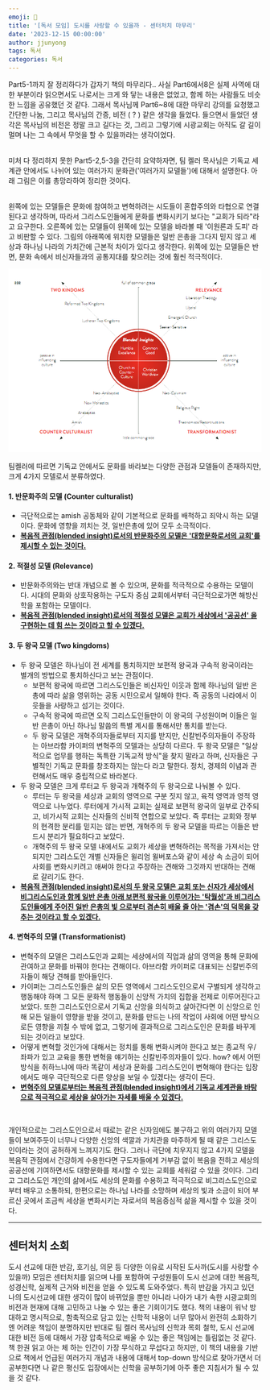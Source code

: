 ```yaml
---
emoji: 🧢
title: '[독서 모임] 도시를 사랑할 수 있을까 - 센터처치 마무리'
date: '2023-12-15 00:00:00'
author: jjunyong
tags: 독서
categories: 독서
---
```


Part5-1까지 잘 정리하다가 갑자기 책의 마무리다..
사실 Part6에서8은 실제 사역에 대한 부분이라 읽으면서도 나로서는 크게 와 닿는 내용은 없었고, 함께 하는 사람들도 비슷한 느낌을 공유했던 것 같다.
그래서 목사님께 Part6~8에 대한 마무리 강의를 요청했고 간단한 나눔, 그리고 목사님의 간증, 비전 ( ? ) 같은 생각을 들었다. 
들으면서 들었던 생각은 목사님의 비전은 정말 크고 길다는 것, 그리고 그렇기에 시광교회는 아직도 갈 길이 멀며 나는 그 속에서 무엇을 할 수 있을까라는 생각이었다. 

<br>
미처 다 정리하지 못한 Part5-2,5-3을 간단히 요약하자면, 팀 켈러 목사님은 기독교 세계관 안에서도 나뉘어 있는 여러가지 문화관('여러가지 모델들')에 대해서 설명한다. 
아래 그림은 이를 총망라하여 정리한 것이다.

<br>
<br>

왼쪽에 있는 모델들은 문화에 참여하고 변혁하려는 시도들이 혼합주의와 타협으로 연결된다고 생각하며, 따라서 그리스도인들에게 문화를 변화시키기 보다는 "교회가 되라"라고 요구한다.
오른쪽에 있는 모델들이 왼쪽에 있는 모델을 바라볼 때 '이원론과 도피' 라고 비판할 수 있다. 
그림의 아래쪽에 위치한 모델들은 일반 은총을 그다지 믿지 않고 세상과 하나님 나라의 가치간에 근본적 차이가 있다고 생각한다. 위쪽에 있는 모델들은 반면, 문화 속에서 비신자들과의 공통지대를 찾으려는 것에 훨씬 적극적이다. 

![image1.png](./image1.png)

팀켈러에 따르면 기독교 안에서도 문화를 바라보는 다양한 관점과 모델들이 존재하지만, 크게 4가지 모델로서 분류하였다.
#### 1. 반문화주의 모델 (Counter culturalist)
- 극단적으로는 amish 공동체와 같이 기본적으로 문화를 배척하고 죄악시 하는 모델이다. 문화에 영향을 끼치는 것, 일반은총에 있어 모두 소극적이다. 
- **<u>복음적 관점(blended insight)로서의 반문화주의 모델은 '대항문화로서의 교회'를 제시할 수 있는 것이다.</u>**
#### 2. 적절성 모델 (Relevance)
  - 반문화주의와는 반대 개념으로 볼 수 있으며, 문화를 적극적으로 수용하는 모델이다. 시대의 문화와 상호작용하는 구도자 중심 교회에서부터 극단적으로가면 해방신학을 포함하는 모델이다. 
  - **<u>복음적 관점(blended insight)로서의 적절성 모델은 교회가 세상에서 '공공선' 을 구현하는 데 힘 쓰는 것이라고 할 수 있겠다.</u>**
#### 3. 두 왕국 모델 (Two kingdoms)
- 두 왕국 모델은 하나님이 전 세계를 통치하지만 보편적 왕국과 구속적 왕국이라는 별개의 방법으로 통치하신다고 보는 관점이다. 
  - 보편적 왕국에 따르면 그리스도인들은 비신자인 이웃과 함께 하나님의 일반 은총에 따라 삶을 영위하는 공동 시민으로서 일해야 한다. 즉 공동의 나라에서 이웃들을 사랑하고 섬기는 것이다. 
  - 구속적 왕국에 따르면 오직 그리스도인들만이 이 왕국의 구성원이며 이들은 일반 은총이 아닌 하나님 말씀의 특별 계시를 통해서만 통치를 받는다.
  - 두 왕국 모델은 개혁주의자들로부터 지지를 받지만, 신칼빈주의자들이 주장하는 아브라함 카이퍼의 변혁주의 모델과는 상당히 다르다. 두 왕국 모델은 "일상적으로 업무를 행하는 독특한 기독교적 방식"을 찾지 말라고 하며, 신자들은 구별적인 기독교 문화를 창조하지는 않는다 라고 말한다. 정치, 경제의 이념과 관련해서도 매우 중립적으로 바라본다. 
- 두 왕국 모델은 크게 루터교 두 왕국과 개혁주의 두 왕국으로 나눠볼 수 있다.
  - 루터는 두 왕국을 세상과 교회의 영역으로 구분 짓지 않고, 육적 영역과 영적 영역으로 나누었다. 루터에게 가시적 교회는 실제로 보편적 왕국의 일부로 간주되고, 비가시적 교회는 신자들의 신비적 연합으로 보았다. 즉 루터는 교회와 정부의 현격한 분리를 믿지는 않는 반면, 개혁주의 두 왕국 모델을 따르는 이들은 반드시 분리가 필요하다고 보았다. 
  - 개혁주의 두 왕국 모델 내에서도 교회가 세상을 변혁하려는 목적을 가져서는 안되지만 그리스도인 개별 신자들은 윌리엄 윌버포스와 같이 세상 속 소금이 되어 사회를 변화시키려고 애써야 한다고 주장하는 견해와 그것까지 반대하는 견해로 갈리기도 한다. 
- **<u>복음적 관점(blended insight)로서의 두 왕국 모델은 교회 또는 신자가 세상에서 비그리스도인과 함께 일반 은총 아래 보편적 왕국을 이루어가는 '탁월성'과 비그리스도인들에게 주어진 일반 은총의 빛 으로부터 겸손히 배울 줄 아는 '겸손'의 덕목을 갖추는 것이라고 할 수 있겠다.</u>**

#### 4. 변혁주의 모델 (Transformationist)
- 변혁주의 모델은 그리스도인과 교회는 세상에서의 직업과 삶의 영역을 통해 문화에 관여하고 문화를 바꿔야 한다는 견해이다. 아브라함 카이퍼로 대표되는 신칼빈주의자들이 해당 견해를 받아들인다. 
- 카이퍼는 그리스도인들은 삶의 모든 영역에서 그리스도인으로서 구별되게 생각하고 행동해야 하며 그 모든 문화적 행동들이 신앙적 가치의 집합을 전제로 이루어진다고 보았다. 또한 그리스도인으로서 기독교 신앙을 의식하고 살아간다면 이 신앙으로 인해 모든 일들이 영향을 받을 것이고, 문화를 만드는 나의 작업이 사회에 어떤 방식으로든 영향을 끼칠 수 밖에 없고, 그렇기에 결과적으로 그리스도인은 문화를 바꾸게 되는 것이라고 보았다. 
- 어떻게 변혁할 것인가에 대해서는 정치를 통해 변화시켜야 한다고 보는 종교적 우/좌파가 있고 교육을 통한 변혁을 얘기하는 신칼빈주의자들이 있다. how? 에서 어떤 방식을 취하느냐에 따라 똑같이 세상과 문화를 그리스도인이 변혁해야 한다는 입장에서도 매우 극단적으로 다른 양상을 보일 수 있겠다는 생각이 든다. 
- **<u>변혁주의 모델로부터는 복음적 관점(blended insight)에서 기독교 세계관을 바탕으로 적극적으로 세상을 살아가는 자세를 배울 수 있겠다.</u>**

<br>

개인적으로는 그리스도인으로서 때로는 같은 신자임에도 불구하고 위의 여러가지 모델들이 보여주듯이 너무나 다양한 신앙의 색깔과 가치관을 마주하게 될 때 같은 그리스도인이라는 것이 공허하게 느껴지기도 한다.
그러나 극단에 치우지지 않고 4가지 모델을 복음적 관점에서 건강하게 수용한다면 구도자들에게 거부감 없이 복음을 전하고 세상의 공공선에 기여하면서도 대항문화를 제시할 수 있는 교회를 세워갈 수 있을 것이다. 그리고 그리스도인 개인의 삶에서도 세상의 문화를 수용하고 적극적으로 비그리스도인으로부터 배우고 소통하되, 한편으로는 하나님 나라를 소망하며 세상의 빛과 소금이 되어 부르신 곳에서 조금씩 세상을 변화시키는 자로서의 복음중심적 삶을 제시할 수 있을 것이다. 

---

## 센터처치 소회
도시 선교에 대한 반감, 호기심, 의문 등 다양한 이유로 시작된 도사까(도시를 사랑할 수 있을까) 모임은 센터처치를 읽으며 나를 포함하여 구성원들이 도시 선교에 대한 복음적, 성경신학, 실제적 근거와 비전을 얻을 수 있도록 도와주었다. 특히 반감을 가지고 있던 나의 도시선교에 대한 생각이 많이 바뀌었을 뿐만 아니라 나아가 내가 속한 시광교회의 비전과 현재에 대해 고민하고 나눌 수 있는 좋은 기회이기도 했다. 책의 내용이 워낙 방대하고 명시적으로, 함축적으로 담고 있는 신학적 내용이 너무 많아서 완전히 소화하기엔 어려운 책임이 분명하지만 반대로 팀 켈러 목사님의 신학과 목회 철학, 도시 선교에 대한 비전 등에 대해서 가장 압축적으로 배울 수 있는 좋은 책임에는 틀림없는 것 같다. 책 한권 읽고 아는 체 하는 인간이 가장 무식하고 무섭다고 하지만, 이 책의 내용을 기반으로 책에서 언급된 여러가지 개념과 내용에 대해서 top-down 방식으로 찾아가면서 더 공부한다면 나 같은 평신도 입장에서는 신학을 공부하기에 아주 좋은 지침서가 될 수 있을 것 같다. 